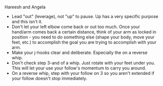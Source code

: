 Hareesh and Angela

* Lead "out" (leverage), not "up" to pause.  Up has a very specific purpose
  and this isn't it.
* Don't let your left elbow come back or out too much.  Once your hand/arm
  comes back a certain distance, think of your arm as locked in position -
  you need to do something else (shape your body, move your feet, etc.) to
  accomplish the goal you are trying to accomplish with your arm.
* Make your j-hooks clear and deliberate.  Especially the on a reverse whip.
* Don't check step 3-and of a whip.  Just rotate with your feet under you.
  This will let your use your follow's momentum to carry you around.
* On a reverse whip, step with your follow on 3 so you aren't extended if
  your follow doesn't stop immediately.
